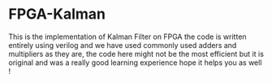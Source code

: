 # FPGA-Kalman
  This is the implementation of Kalman Filter on FPGA the code is written entirely using verilog and we have used commonly used adders and multipliers as they are, the code here might not be the most efficient but it is original and was a really good learning experience hope it helps you as well !
